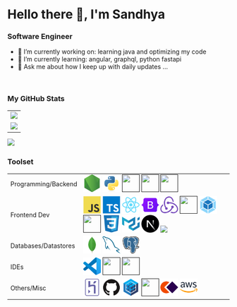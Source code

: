 

<!--
**Serenablack/Serenablack** is a ✨ _special_ ✨ repository because its `README.md` (this file) appears on your GitHub profile.

Here are some ideas to get you started:

- 🔭 I’m currently working on ...
- 🌱 I’m currently learning ...
- 👯 I’m looking to collaborate on ...
- 🤔 I’m looking for help with ...
- 💬 Ask me about ...
- 📫 How to reach me: ...
- 😄 Pronouns: ...
- ⚡ Fun fact: ...
-->
# Hello there 👋, I'm Sandhya

### Software Engineer

- 🔭 I’m currently working on: learning java and optimizing my code
- 🌱 I’m currently learning: angular, graphql, python fastapi
- 💬 Ask me about how I keep up with daily updates ...

<br/>

### My GitHub Stats

<table>
    <tr>
        <td>
            <img src="https://github-readme-streak-stats.herokuapp.com/?user=Serenablack&theme=nightowl"/>
        </td> 
    </tr>
    <tr>
        <td>
            <img src="https://github-readme-stats.vercel.app/api?username=Serenablack&count_private=true&show_icons=true&theme=ocean_dark"/>
        </td>
    </tr>
</table>
<img src="https://github-readme-stats.vercel.app/api/top-langs/?username=Serenablack&theme=outrun&langs_count=10&layout=compact&hide=php,scss,css,html,batchfile,gherkin,freemarker,xslt,tsql,ruby"/>

### Toolset

<table>
    <tr>
        <td>Programming/Backend</td>
        <td>
            <a href=""><img src="https://github.com/devicons/devicon/blob/v2.13.0/icons/nodejs/nodejs-original.svg" width="40" height="40"/></a>
            <a href=""><img src="https://github.com/devicons/devicon/blob/v2.13.0/icons/python/python-original.svg" width="40" height="40"/></a>
            <a href=""><img src="https://github.com/user-attachments/assets/c68dc043-001b-4138-908a-3574474430b2" width="40" height="40"/></a>
            <a href=""><img src="https://img.icons8.com/?size=100&id=2oBx9FpXcbLa&format=png&color=000000" width="40" height="40"/></a>
            <a href=""><img src="https://img.icons8.com/?size=100&id=9ESZMOeUioJS&format=png&color=000000" width="40" height="40"/></a>
        </td>
    </tr>
    <tr>
        <td>Frontend Dev</td>
        <td>
            <a href=""><img src="https://github.com/devicons/devicon/blob/v2.13.0/icons/javascript/javascript-original.svg" width="40" height="40"/></a>
            <a href=""><img src="https://github.com/devicons/devicon/blob/v2.13.0/icons/typescript/typescript-original.svg" width="40" height="40"/></a>
            <a href=""><img src="https://github.com/devicons/devicon/blob/v2.13.0/icons/react/react-original.svg" width="40" height="40"/></a>
                        <a href=""><img src="https://github.com/devicons/devicon/blob/v2.13.0/icons/bootstrap/bootstrap-original.svg" width="40" height="40"/></a>
            <a href=""><img src="https://github.com/devicons/devicon/blob/v2.13.0/icons/redux/redux-original.svg" width="40" height="40"/></a>
            <a href=""><img src="https://www.vectorlogo.zone/logos/npmjs/npmjs-icon.svg" width="40" height="40"/></a>
            <a href=""><img src="https://github.com/devicons/devicon/blob/v2.13.0/icons/webpack/webpack-original.svg" width="40" height="40"/></a>
            <a href=""><img src="https://www.vectorlogo.zone/logos/sass-lang/sass-lang-icon.svg" width="40" height="40"/></a>
            <a href=""><img src="https://github.com/devicons/devicon/blob/v2.13.0/icons/css3/css3-original.svg" width="40" height="40"/></a>
            <a href=""><img src="https://github.com/devicons/devicon/blob/v2.13.0/icons/materialui/materialui-original.svg" width="40" height="40"/></a>
            <a href=""><img src="https://github.com/devicons/devicon/blob/v2.13.0/icons/nextjs/nextjs-original.svg" width="40" height="40"/></a>
            <a href=""><img src="https://img.icons8.com/?size=100&id=71257&format=png&color=000000 width="40" height="40"/></a>
        </td>
    </tr>
    <tr>
        <td>Databases/Datastores</td>
        <td>
            <a href=""><img src="https://github.com/devicons/devicon/blob/v2.13.0/icons/mongodb/mongodb-original.svg" width="40" height="40"/></a>
             <a href=""><img src="https://github.com/devicons/devicon/blob/v2.13.0/icons/mysql/mysql-original.svg" width="40" height="40"/></a>
            <a href=""><img src="https://github.com/devicons/devicon/blob/v2.13.0/icons/postgresql/postgresql-original.svg" width="40" height="40"/></a>
        </td>
    </tr>
    <tr>
        <td>IDEs</td>
        <td>
            <a href=""><img src="https://github.com/devicons/devicon/blob/v2.13.0/icons/vscode/vscode-original.svg" width="40" height="40"/></a>
            <a href=""><img src="https://img.icons8.com/?size=100&id=61466&format=png&color=000000" width="40" height="40"/></a>
            <a href=""><img src="https://img.icons8.com/?size=100&id=pcHtLiSbkmzw&format=png&color=000000" width="40" height="40"/></a>
        </td>
    </tr>
    <tr>
        <td>Others/Misc</td>
        <td>
            <a href=""><img src="https://github.com/devicons/devicon/blob/v2.13.0/icons/heroku/heroku-original.svg" width="40" height="40"/></a>
            <a href=""><img src="https://github.com/devicons/devicon/blob/v2.13.0/icons/github/github-original.svg" width="40" height="40"/></a>
            <a href=""><img src="https://github.com/devicons/devicon/blob/v2.13.0/icons/sequelize/sequelize-original.svg" width="40" height="40"/></a>
            <a href=""><img src="https://img.icons8.com/?size=100&id=9ESZMOeUioJS&format=png&color=000000" width="40" height="40"/></a>
            <a href=""><img src="https://github.com/devicons/devicon/blob/v2.13.0/icons/typeorm/typeorm-original.svg" width="40" height="40"/></a>
             <a href=""><img src="https://github.com/devicons/devicon/blob/v2.13.0/icons/amazonwebservices/amazonwebservices-original-wordmark.svg" width="40" height="40"/></a>
        </td>
    </tr>
</table>





